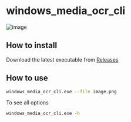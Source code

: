 # windows_media_ocr_cli

![image](https://github.com/user-attachments/assets/3a832c94-5030-41d8-9454-6869ec7cfcc1)

## How to install

Download the latest executable from [Releases](https://github.com/Akronae/windows_media_ocr_cli/releases)

## How to use

```bash
windows_media_ocr_cli.exe --file image.png
```
To see all options
```bash
windows_media_ocr_cli.exe -h
```
